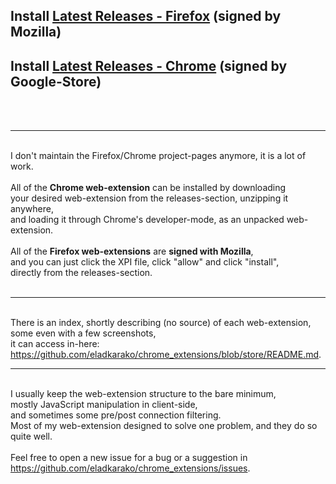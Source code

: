 <h2>Install <a href="https://github.com/eladkarako/chrome_extensions/releases/tag/LatestFirefox">Latest Releases - Firefox</a> (signed by Mozilla)</h2> 

<h2>Install <a href="https://github.com/eladkarako/chrome_extensions/releases/tag/LatestChrome">Latest Releases - Chrome</a> (signed by Google-Store)</h2> 

<br/>
<br/>
<hr/>
<br/>
I don't maintain the Firefox/Chrome project-pages anymore, it is a lot of work. <br/>
<br/>
All of the <strong>Chrome web-extension</strong> can be installed by downloading <br/>
your desired web-extension from the releases-section, unzipping it anywhere, <br/>
and loading it through Chrome's developer-mode, as an unpacked web-extension. <br/>
<br/>
All of the <strong>Firefox web-extensions</strong> are <strong>signed with Mozilla</strong>, <br/>
and you can just click the XPI file, click "allow" and click "install", <br/>
directly from the releases-section. <br/>
<br/>
<hr/>
<br/>
There is an index, shortly describing (no source) of each web-extension, <br/>
some even with a few screenshots, <br/>
it can access in-here: <a href="https://github.com/eladkarako/chrome_extensions/blob/store/README.md">https://github.com/eladkarako/chrome_extensions/blob/store/README.md</a>.
<br/>
<hr/>
<br/>
I usually keep the web-extension structure to the bare minimum, <br/>
mostly JavaScript manipulation in client-side, <br/>
and sometimes some pre/post connection filtering. <br/>
Most of my web-extension designed to solve one problem, and they do so quite well. <br/>
<br/>
Feel free to open a new issue for a bug or a suggestion in <a href="https://github.com/eladkarako/chrome_extensions/issues">https://github.com/eladkarako/chrome_extensions/issues</a>.<br/>